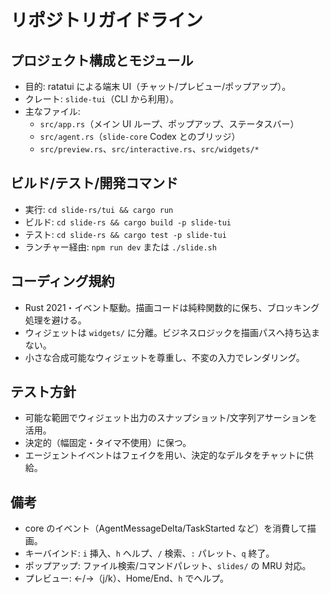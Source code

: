 # リポジトリガイドライン

## プロジェクト構成とモジュール
- 目的: ratatui による端末 UI（チャット/プレビュー/ポップアップ）。
- クレート: `slide-tui`（CLI から利用）。
- 主なファイル:
  - `src/app.rs`（メイン UI ループ、ポップアップ、ステータスバー）
  - `src/agent.rs`（`slide-core` Codex とのブリッジ）
  - `src/preview.rs`、`src/interactive.rs`、`src/widgets/*`

## ビルド/テスト/開発コマンド
- 実行: `cd slide-rs/tui && cargo run`
- ビルド: `cd slide-rs && cargo build -p slide-tui`
- テスト: `cd slide-rs && cargo test -p slide-tui`
- ランチャー経由: `npm run dev` または `./slide.sh`

## コーディング規約
- Rust 2021・イベント駆動。描画コードは純粋関数的に保ち、ブロッキング処理を避ける。
- ウィジェットは `widgets/` に分離。ビジネスロジックを描画パスへ持ち込まない。
- 小さな合成可能なウィジェットを尊重し、不変の入力でレンダリング。

## テスト方針
- 可能な範囲でウィジェット出力のスナップショット/文字列アサーションを活用。
- 決定的（幅固定・タイマ不使用）に保つ。
- エージェントイベントはフェイクを用い、決定的なデルタをチャットに供給。

## 備考
- core のイベント（AgentMessageDelta/TaskStarted など）を消費して描画。
- キーバインド: `i` 挿入、`h` ヘルプ、`/` 検索、`:` パレット、`q` 終了。
- ポップアップ: ファイル検索/コマンドパレット、`slides/` の MRU 対応。
- プレビュー: ←/→（j/k）、Home/End、`h` でヘルプ。
